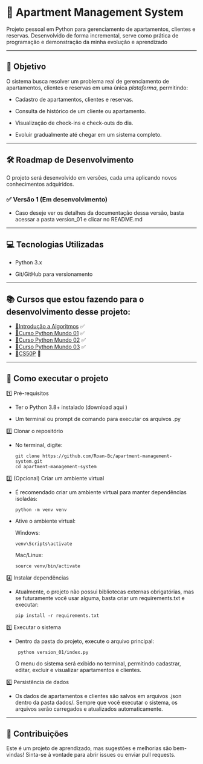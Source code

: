 #  🏢 Apartment Management System

Projeto pessoal em Python para gerenciamento de apartamentos, clientes e reservas. Desenvolvido de forma incremental, serve como prática de programação e demonstração da minha evolução e aprendizado

---
  
## 🎯 Objetivo

O sistema busca resolver um problema real de gerenciamento de apartamentos, clientes e reservas em uma única *plataforma*, permitindo:

- Cadastro de apartamentos, clientes e reservas.

- Consulta de histórico de um cliente ou apartamento.

- Visualização de check-ins e check-outs do dia.

- Evoluir gradualmente até chegar em um sistema completo.

---

## 🛠️ Roadmap de Desenvolvimento

O projeto será desenvolvido em versões, cada uma aplicando novos conhecimentos adquiridos.

### ✅ Versão 1 (Em desenvolvimento)
- Caso deseje ver os detalhes da documentação dessa versão, basta acessar a pasta version_01 e clicar no README.md

---

## 💻 Tecnologias Utilizadas

- Python 3.x

- Git/GitHub para versionamento

----

## 📚 Cursos que estou fazendo para o desenvolvimento desse projeto:

- [🎥Introdução a Algoritmos](https://www.youtube.com/watch?v=8mei6uVttho&list=PLHz_AreHm4dmSj0MHol_aoNYCSGFqvfXV&ab_channel=CursoemV%C3%ADdeo) ✅
- [🎥Curso Python Mundo 01](https://www.youtube.com/watch?v=S9uPNppGsGo&list=PLHz_AreHm4dlKP6QQCekuIPky1CiwmdI6&ab_channel=CursoemV%C3%ADdeo) ✅
- [🎥Curso Python Mundo 02](https://www.youtube.com/watch?v=nJkVHusJp6E&list=PLHz_AreHm4dk_nZHmxxf_J0WRAqy5Czye) ✅
- [🎥Curso Python Mundo 03](https://www.youtube.com/watch?v=0LB3FSfjvao&list=PLHz_AreHm4dksnH2jVTIVNviIMBVYyFnH) ✅
- [🎥CS50P](https://www.youtube.com/watch?v=fD5DqlO2dyQ&list=PLRqGANMTmslTGsfYUqvklm7ZAyv36FRAv&index=7&ab_channel=estude.org) 🔄

---

## 🚀 Como executar o projeto

1️⃣ Pré-requisitos

- Ter o Python 3.8+ instalado (download aqui
)

- Um terminal ou prompt de comando para executar os arquivos .py

2️⃣ Clonar o repositório

- No terminal, digite:

      git clone https://github.com/Roan-Bc/apartment-management-system.git
      cd apartment-management-system

3️⃣ (Opcional) Criar um ambiente virtual

 - É recomendado criar um ambiente virtual para manter dependências isoladas:

       python -m venv venv

- Ative o ambiente virtual:

  Windows:
    
      venv\Scripts\activate
    
    
   Mac/Linux:
    
      source venv/bin/activate

4️⃣ Instalar dependências

- Atualmente, o projeto não possui bibliotecas externas obrigatórias, mas se futuramente você usar alguma, basta criar um requirements.txt e executar:

      pip install -r requirements.txt

5️⃣ Executar o sistema

 - Dentro da pasta do projeto, execute o arquivo principal:

        python version_01/index.py

   O menu do sistema será exibido no terminal, permitindo cadastrar, editar, excluir e visualizar apartamentos e clientes.

6️⃣ Persistência de dados

 - Os dados de apartamentos e clientes são salvos em arquivos .json dentro da pasta dados/. Sempre que você executar o sistema, os arquivos serão carregados e atualizados automaticamente.
---
## 🤝 Contribuições

Este é um projeto de aprendizado, mas sugestões e melhorias são bem-vindas!
Sinta-se à vontade para abrir issues ou enviar pull requests.
